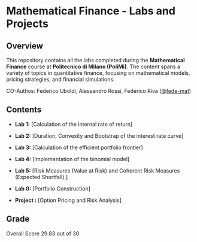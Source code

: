 # Mathematical Finance - Labs and Projects

## Overview

This repository contains all the labs completed during the **Mathematical Finance** course at **Politecnico di Milano (PoliMi)**. The content spans a variety of topics in quantitative finance, focusing on mathematical models, pricing strategies, and financial simulations.

CO-Authos: Federico Uboldi, Alessandro Rossi, Federico Riva ([@fede-mat](https://github.com/fede-mat))

## Contents

- **Lab 1:** [Calculation of the internal rate of return]
- **Lab 2:** [Duration, Convexity and Bootstrap of the interest rate curve]
- **Lab 3:** [Calculation of the efficient portfolio frontier]
- **Lab 4:** [Implementation of the binomial model]
- **Lab 5:** [Risk Measures (Value at Risk) and Coherent Risk Measures (Expected Shortfall).]
- **Lab 0:** [Portfolio Construction]

- **Project :** [Option Pricing and Risk Analysis] 
## Grade
Overall Score 29.83 out of 30 
